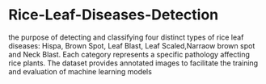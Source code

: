 # Rice-Leaf-Diseases-Detection
the purpose of detecting and classifying four distinct types of rice leaf diseases: Hispa, Brown Spot, Leaf Blast, Leaf Scaled,Narraow brown spot and Neck Blast. Each category represents a specific pathology affecting rice plants. The dataset provides annotated images to facilitate the training and evaluation of machine learning models
